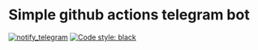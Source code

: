 # Simple github actions telegram bot
[![notify_telegram](https://github.com/DaniilRoman/github-actions-test/actions/workflows/main.yml/badge.svg)](https://github.com/DaniilRoman/github-actions-test/actions/workflows/main.yml)
[![Code style: black](https://img.shields.io/badge/code%20style-black-000000.svg)](https://github.com/psf/black)